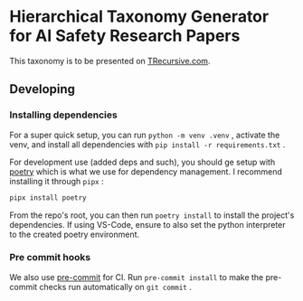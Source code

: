 # Hierarchical Taxonomy Generator for AI Safety Research Papers

This taxonomy is to be presented on [TRecursive.com](https://trecursive.com).

## Developing

### Installing dependencies

For a super quick setup, you can run `python -m venv .venv` , activate the venv, and install all dependencies with `pip install -r requirements.txt` .

For development use (added deps and such), you should ge setup with [poetry](https://python-poetry.org/docs/) which is what we use for dependency management. I recommend installing it through `pipx` :

```bash
pipx install poetry
```

From the repo's root, you can then run `poetry install` to install the project's dependencies. If using VS-Code, ensure to also set the python interpreter to the created poetry environment.

### Pre commit hooks

We also use [pre-commit](https://pre-commit.com/) for CI. Run `pre-commit install` to make the pre-commit checks run automatically on `git commit` .

